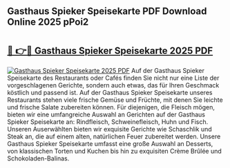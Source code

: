 ## Gasthaus Spieker Speisekarte PDF Download Online 2025 pPoi2

# <h2><a href="http://gcalsi.nevu.top/?p=Gasthaus+Spieker+Speisekarte">🔗 👉🔴 Gasthaus Spieker Speisekarte 2025 PDF</a></h2>

[![Gasthaus Spieker Speisekarte 2025 PDF](https://i.imgur.com/dBaPXMq.png)](http://gcalsi.nevu.top/?p=Gasthaus+Spieker+Speisekarte)
Auf der Gasthaus Spieker Speisekarte des Restaurants oder Cafés finden Sie nicht nur eine Liste der vorgeschlagenen Gerichte, sondern auch etwas, das für Ihren Geschmack köstlich und passend ist. Auf der Gasthaus Spieker Speisekarte unseres Restaurants stehen viele frische Gemüse und Früchte, mit denen Sie leichte und frische Salate zubereiten können. Für diejenigen, die Fleisch mögen, bieten wir eine umfangreiche Auswahl an Gerichten auf der Gasthaus Spieker Speisekarte an: Rindfleisch, Schweinefleisch, Huhn und Fisch. Unseren Auserwählten bieten wir exquisite Gerichte wie Schaschlik und Steak an, die auf einem alten, natürlichen Feuer zubereitet werden. Unsere Gasthaus Spieker Speisekarte umfasst eine große Auswahl an Desserts, von klassischen Torten und Kuchen bis hin zu exquisiten Crème Brûlée und Schokoladen-Balinas.

